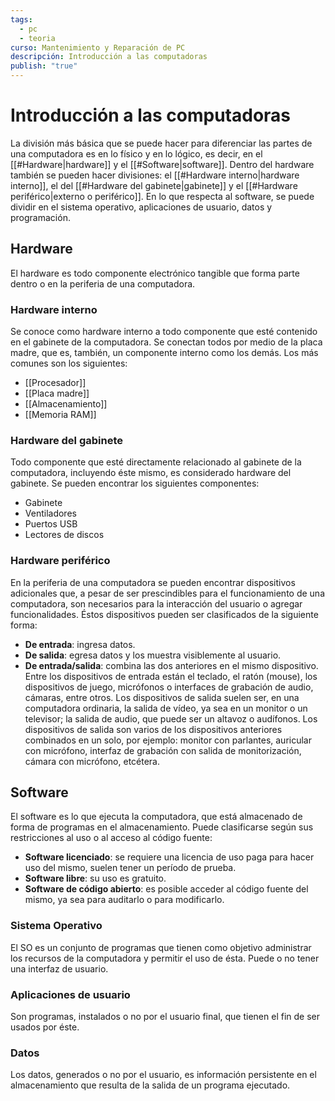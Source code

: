 ```yaml
---
tags:
  - pc
  - teoria
curso: Mantenimiento y Reparación de PC
descripción: Introducción a las computadoras
publish: "true"
---
```

# Introducción a las computadoras
La división más básica que se puede hacer para diferenciar las partes de una computadora es en lo físico y en lo lógico, es decir, en el [[#Hardware|hardware]] y el [[#Software|software]].
Dentro del hardware también se pueden hacer divisiones: el [[#Hardware interno|hardware interno]], el del [[#Hardware del gabinete|gabinete]] y el [[#Hardware periférico|externo o periférico]]. En lo que respecta al software, se puede dividir en el sistema operativo, aplicaciones de usuario, datos y programación.

## Hardware
El hardware es todo componente electrónico tangible que forma parte dentro o en la periferia de una computadora.

### Hardware interno
Se conoce como hardware interno a todo componente que esté contenido en el gabinete de la computadora. Se conectan todos por medio de la placa madre, que es, también, un componente interno como los demás. Los más comunes son los siguientes:
- [[Procesador]]
- [[Placa madre]]
- [[Almacenamiento]]
- [[Memoria RAM]]

### Hardware del gabinete
Todo componente que esté directamente relacionado al gabinete de la computadora, incluyendo éste mismo, es considerado hardware del gabinete.
Se pueden encontrar los siguientes componentes:
- Gabinete
- Ventiladores
- Puertos USB
- Lectores de discos

### Hardware periférico
En la periferia de una computadora se pueden encontrar dispositivos adicionales que, a pesar de ser prescindibles para el funcionamiento de una computadora, son necesarios para la interacción del usuario o agregar funcionalidades.
Éstos dispositivos pueden ser clasificados de la siguiente forma:
- **De entrada**: ingresa datos.
- **De salida**: egresa datos y los muestra visiblemente al usuario.
- **De entrada/salida**: combina las dos anteriores en el mismo dispositivo.
Entre los dispositivos de entrada están el teclado, el ratón (mouse), los dispositivos de juego, micrófonos o interfaces de grabación de audio, cámaras, entre otros.
Los dispositivos de salida suelen ser, en una computadora ordinaria, la salida de vídeo, ya sea en un monitor o un televisor; la salida de audio, que puede ser un altavoz o audífonos.
Los dispositivos de salida son varios de los dispositivos anteriores combinados en un solo, por ejemplo: monitor con parlantes, auricular con micrófono, interfaz de grabación con salida de monitorización, cámara con micrófono, etcétera.

## Software
El software es lo que ejecuta la computadora, que está almacenado de forma de programas en el almacenamiento.
Puede clasificarse según sus restricciones al uso o al acceso al código fuente:
- **Software licenciado**: se requiere una licencia de uso paga para hacer uso del mismo, suelen tener un período de prueba.
- **Software libre**: su uso es gratuito.
- **Software de código abierto**: es posible acceder al código fuente del mismo, ya sea para auditarlo o para modificarlo.

### Sistema Operativo
El SO es un conjunto de programas que tienen como objetivo administrar los recursos de la computadora y permitir el uso de ésta. Puede o no tener una interfaz de usuario.

### Aplicaciones de usuario
Son programas, instalados o no por el usuario final, que tienen el fin de ser usados por éste.

### Datos
Los datos, generados o no por el usuario, es información persistente en el almacenamiento que resulta de la salida de un programa ejecutado.